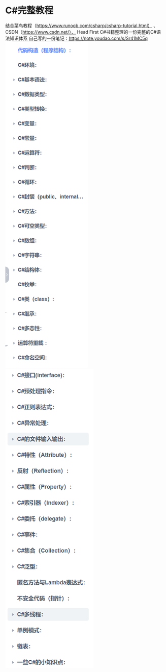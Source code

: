 # C#完整教程
结合菜鸟教程（https://www.runoob.com/csharp/csharp-tutorial.html） 、CSDN（https://www.csdn.net/）、  Head First C#书籍整理的一份完整的C#语法知识体系
自己写的一份笔记：https://note.youdao.com/s/Sr41MC5q
![目录一](/01.png)
![目录二](/02.png)
